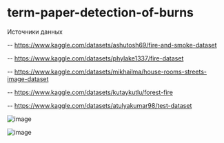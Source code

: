 # term-paper-detection-of-burns
Источники данных

-- https://www.kaggle.com/datasets/ashutosh69/fire-and-smoke-dataset

-- https://www.kaggle.com/datasets/phylake1337/fire-dataset

-- https://www.kaggle.com/datasets/mikhailma/house-rooms-streets-image-dataset

-- https://www.kaggle.com/datasets/kutaykutlu/forest-fire

-- https://www.kaggle.com/datasets/atulyakumar98/test-dataset

![image](https://github.com/user-attachments/assets/bd7c387b-0735-4edb-9d0f-c7ad16dcf87c)

![image](https://github.com/user-attachments/assets/2ba70fc8-4ff9-4f23-b4cd-4493810c4c84)



